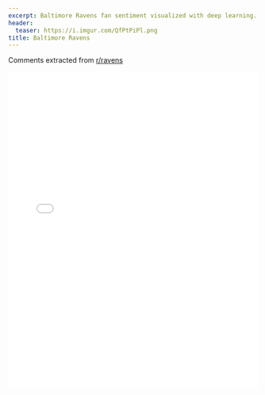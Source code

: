 ```yaml
---
excerpt: Baltimore Ravens fan sentiment visualized with deep learning.
header:
  teaser: https://i.imgur.com/QfPtPiPl.png
title: Baltimore Ravens
---
```


Comments extracted from [r/ravens](https://reddit.com/r/ravens)
<iframe id="igraph" scrolling="no" style="border:none;" seamless="seamless" src="/plots/NFL/RAV.html" height="640" width="100%"></iframe>
